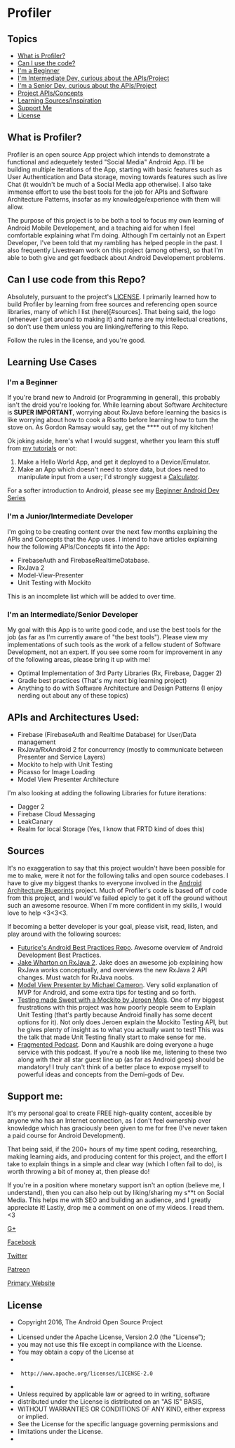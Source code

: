 # Profiler

## Topics
* [What is Profiler?](#what-is-profiler)
* [Can I use the code?](#can-i-use-code-from-this-repo)
* [I'm a Beginner](#im-a-beginner)
* [I'm Intermediate Dev, curious about the APIs/Project](#im-a-juniorintermediate-developer)
* [I'm a Senior Dev, curious about the APIs/Project](#im-an-intermediatesenior-developer)
* [Project APIs/Concepts](#apis-and-architectures-used)
* [Learning Sources/Inspiration](#sources)
* [Support Me](#support-me)
* [License](#license)

## What is Profiler?

Profiler is an open source App project which intends to demonstrate a functional and adequetely tested "Social Media" Android App.
I'll be building multiple iterations of the App, starting with basic features such as User Authentication and Data storage, moving towards features such as live Chat
(it wouldn't be much of a Social Media app otherwise). I also take immense effort to use the best tools for the job for APIs and Software Architecture Patterns, insofar as my knowledge/experience with them will allow.

The purpose of this project is to be both a tool to focus my own learning of Android Mobile Developement, and a teaching aid for when I feel comfortable explaining what I'm doing. Although I'm certainly not an Expert Developer, I've been told that my rambling has helped people in the past. I also frequently Livestream work on this project (among others), so that I'm able to both give and get feedback about Android Developement problems.

## Can I use code from this Repo?
Absolutely, pursuant to the project's [LICENSE](LICENSE.md). I primarily learned how to build Profiler by learning from free sources and referencing open source libraries, many of which I list (here)[#sources]. That being said, the logo (whenever I get around to making it) and name are my intellectual creations, so don't use them unless you are linking/reffering to this Repo.

Follow the rules in the license, and you're good.

## Learning Use Cases
### I'm a Beginner
If you're brand new to Android (or Programming in general), this probably isn't the droid you're looking for. While learning about Software Architecture is **SUPER IMPORTANT**, worrying about RxJava before learning the basics is like worrying about how to cook a Risotto before learning how to turn the stove on. As Gordon Ramsay would say, get the **** out of my kitchen!

Ok joking aside, here's what I would suggest, whether you learn this stuff from [my tutorials](http://wiseassblog.com/tutorials/) or not:
1. Make a Hello World App, and get it deployed to a Device/Emulator.
2. Make an App which doesn't need to store data, but does need to manipulate input from a user; I'd strongly suggest a [Calculator](https://github.com/BracketCove/Calculator).

For a softer introduction to Android, please see my [Beginner Android Dev Series](https://www.youtube.com/playlist?list=PLEVlop6sMHCp3Wp0mqT2-OxHwVdAod1uy)

### I'm a Junior/Intermediate Developer
I'm going to be creating content over the next few months explaining the APIs and Concepts that the App uses. I intend to have articles explaining how the following APIs/Concepts fit into the App:
* FirebaseAuth and FirebaseRealtimeDatabase.
* RxJava 2
* Model-View-Presenter
* Unit Testing with Mockito

This is an incomplete list which will be added to over time.

### I'm an Intermediate/Senior Developer
My goal with this App is to write good code, and use the best tools for the job (as far as I'm currently aware of "the best tools"). Please view my implementations of such tools as the work of a fellow student of Software Development, not an expert. If you see some room for improvement in any of the following areas, please bring it up with me!
* Optimal Implementation of 3rd Party Libraries (Rx, Firebase, Dagger 2)
* Gradle best practices (That's my next big learning project)
* Anything to do with Software Architecture and Design Patterns (I enjoy nerding out about any of these topics)

## APIs and Architectures Used:
* Firebase (FirebaseAuth and Realtime Database) for User/Data management
* RxJava/RxAndroid 2 for concurrency (mostly to communicate between Presenter and Service Layers)
* Mockito to help with Unit Testing
* Picasso for Image Loading
* Model View Presenter Architecture

I'm also looking at adding the following Libraries for future iterations:
* Dagger 2
* Firebase Cloud Messaging
* LeakCanary
* Realm for local Storage (Yes, I know that FRTD kind of does this)

## Sources

It's no exaggeration to say that this project wouldn't have been possible for me to make, were it not for the following talks and open source codebases. I have to give my biggest thanks to everyone involved in the [Android Architecture Blueprints](https://github.com/googlesamples/android-architecture) project. Much of Profiler's code is based off of code from this project, and I would've failed epicly to get it off the ground without such an awesome resource. When I'm more confident in my skills, I would love to help <3<3<3.

If becoming a better developer is your goal, please visit, read, listen, and play around with the following sources:
* [Futurice's Android Best Practices Repo](https://github.com/futurice/android-best-practices). Awesome overview of Android Development Best Practices.
* [Jake Wharton on RxJava 2](https://www.youtube.com/watch?v=htIXKI5gOQU&t=1795s). Jake does an awesome job explaining how RxJava works conceptually, and overviews the new RxJava 2 API changes. Must watch for RxJava noobs.
* [Model View Presenter by Michael Cameron](https://www.youtube.com/watch?v=AoqL1PN8hCk&t=1229s). Very solid explanation of MVP for Android, and some extra tips for testing and so forth.
* [Testing made Sweet with a Mockito by Jeroen Mols](https://www.youtube.com/watch?v=DJDBl0vURD4&t=33s). One of my biggest frustrations with this project was how poorly people seem to Explain Unit Testing (that's partly because Android finally has some decent options for it). Not only does Jeroen explain the Mockito Testing API, but he gives plenty of insight as to what you actually want to test! This was the talk that made Unit Testing finally start to make sense for me.
* [Fragmented Podcast](http://fragmentedpodcast.com/). Donn and Kaushik are doing everyone a huge service with this podcast. If you're a noob like me, listening to these two along with their all star guest line up (as far as Android goes) should be mandatory! I truly can't think of a better place to expose myself to powerful ideas and concepts from the Demi-gods of Dev.

## Support me:
It's my personal goal to create FREE high-quality content, accesible by anyone who has an Internet connection, as I don't feel ownership over knowledge which has graciously been given to me for free (I've never taken a paid course for Android Development).

That being said, if the 200+ hours of my time spent coding, researching, making learning aids, and producing content for this project, and the effort I take to explain things in a simple and clear way (which I often fail to do), is worth throwing a bit of money at, then please do!

If you're in a position where monetary support isn't an option (believe me, I understand), then you can also help out by liking/sharing my s**t on Social Media. This helps me with SEO and building an audience, and I greatly appreciate it! Lastly, drop me a comment on one of my videos. I read them. <3

[G+](https://plus.google.com/+wiseass)

[Facebook](https://www.facebook.com/wiseassblog/)

[Twitter](https://twitter.com/wiseAss301)

[Patreon](https://www.patreon.com/bePatron?u=5114325)

[Primary Website](http://wiseassblog.com/)

## License
 * Copyright 2016, The Android Open Source Project
 *
 * Licensed under the Apache License, Version 2.0 (the "License");
 * you may not use this file except in compliance with the License.
 * You may obtain a copy of the License at
 *
 *      http://www.apache.org/licenses/LICENSE-2.0
 *
 * Unless required by applicable law or agreed to in writing, software
 * distributed under the License is distributed on an "AS IS" BASIS,
 * WITHOUT WARRANTIES OR CONDITIONS OF ANY KIND, either express or implied.
 * See the License for the specific language governing permissions and
 * limitations under the License.
 *
